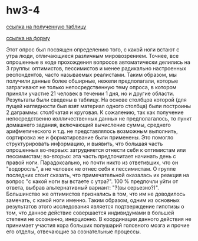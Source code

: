 # hw3-4
[ссылка на полученную таблицу](https://docs.google.com/spreadsheets/d/1Ex6AJ6a69lKXg6vVXViwZZPMfq965tSJqFhvut2o_Jo/edit#gid=1300541210)

[ссылка на форму](https://docs.google.com/forms/d/1bDxlrS86fQowp4FnnS4FDJYMk55ksBmqqvwvD6dWLgc/edit)

Этот опрос был посвящен определению того, с какой ноги встают с утра люди, отличающиеся различным мировозрением. Точнее, все опрошенные в ходе прохождения вопросов автоматически делились на 3 группы: оптимистов, пессимистов и менее радикально настроенных респондентов, часто называемых реалистами. Таким образом, мы получили данные более обширные, нежели предполагали, которые затрагивают не только непосредственную тему опроса, в котором приняли участие 21 человек в течении 1 дня, но и другие области. Результаты были сведены в таблицу. На основе столбцов которой (для пущей наглядности был взят материал одного столбца) были построины 2 даграммы: столбчатая и круговая. К сожалению, так как получение непосредственно колличественных данных не предполагалось, то пункт домашнего задания, включающий вычисление суммы, среднего арифметического и т.д. не представлялось возможным выполнить, сортировка же и форматирование были применены. Это помогло структурировать информацию, и выявить, что большая часть опрошенных во-первых: затрудняется отнести себя к оптимистам или пессимистам; во-вторых: эта часть предпочитает начинать день с правой ноги.  Парадоксально, но почти никто из ответивших, что он "водоросль", а не человек не отнес себя к пессимистам. О группе последних стоит сказать, что примечательной оказалась их реакция на вопрос "с какой ноги вы встаете с утра?". 100 % предпочли уйти от ответа, выбрав альтернативный вариант: "?(вы серьезно?)". Большинство же оптимистов признались в том, что им не доводилось замечать, с какой ноги именно. Таким образом, одним из основных результатов этого исследования является подтверждение гипотизы о том, что данное действие совершается индивидумами в большей степени не осознанно, инерционно. В координации данного действия не принимает участия кора больших полушарий головного мозга и прочие его отделы, отвечающие за сознательные процессы.



